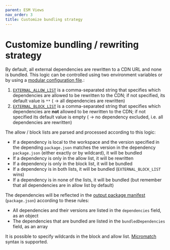 ```yaml
---
parent: ESM Views
nav_order: 3
title: Customize bundling strategy
---
```


# Customize bundling / rewriting strategy

By default, all external dependencies are rewritten to a CDN URL and none is
bundled. This logic can be controlled using two environment variables or by
using a [modular configuration file](../configuration.md).:

1. [`EXTERNAL_ALLOW_LIST`](../configuration.md#externalallowlist) is a
   comma-separated string that specifies which dependencies are allowed to be
   rewritten to the CDN; if not specified, its default value is `**` ( -> all
   dependencies are rewritten)
2. [`EXTERNAL_BLOCK_LIST`](../configuration.md#externalblocklist) is a
   comma-separated string that specifies which dependencies are **not** allowed
   to be rewritten to the CDN; if not specified its default value is empty ( ->
   no dependency excluded, i.e. all dependencies are rewritten)

The allow / block lists are parsed and processed according to this logic:

- If a dependency is local to the workspace and the version specified in the
  depending `package.json` matches the version in the dependency `package.json`
  (either exactly or by wildcard), it will be bundled
- If a dependency is only in the allow list, it will be rewritten
- If a dependency is only in the block list, it will be bundled
- If a dependency is in both lists, it will be bundled (`EXTERNAL_BLOCK_LIST`
  wins)
- If a dependency is in none of the lists, it will be bundled (but remember that
  all dependencies are in allow list by default)

The dependencies will be reflected in the
[output package manifest](./output-package-manifest.md) (`package.json`)
according to these rules:

- All dependencies and their versions are listed in the `dependencies` field, as
  an object
- The dependencies that are bundled are listed in the `bundledDependencies`
  field, as an array

It is possible to specify wildcards in the block and allow list.
[Micromatch](https://github.com/micromatch/micromatch) syntax is supported.
